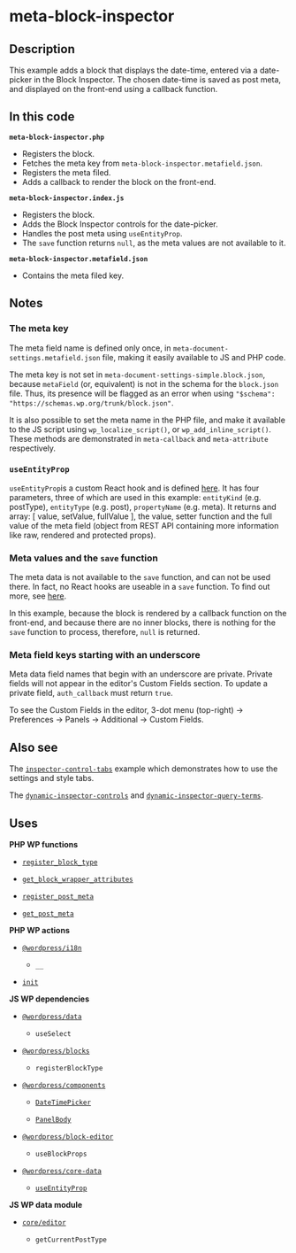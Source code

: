 # meta-block-inspector

## Description

This example adds a block that displays the date-time, entered via a date-picker in the Block Inspector. The chosen date-time is saved as post meta, and displayed on the front-end using a callback function.

## In this code

**`meta-block-inspector.php`**

- Registers the block.
- Fetches the meta key from `meta-block-inspector.metafield.json`.
- Registers the meta filed.
- Adds a callback to render the block on the front-end.

**`meta-block-inspector.index.js`**

- Registers the block.
- Adds the Block Inspector controls for the date-picker.
- Handles the post meta using `useEntityProp`.
- The `save` function returns `null`, as the meta values are not available to it.

**`meta-block-inspector.metafield.json`**

- Contains the meta filed key.

## Notes

### The meta key

The meta field name is defined only once, in `meta-document-settings.metafield.json` file, making it easily available to JS and PHP code.

The meta key is not set in `meta-document-settings-simple.block.json`, because `metaField` (or, equivalent) is not in the schema for the `block.json` file. Thus, its presence will be flagged as an error when using `"$schema": "https://schemas.wp.org/trunk/block.json"`.

It is also possible to set the meta name in the PHP file, and make it available to the JS script using `wp_localize_script()`, or `wp_add_inline_script()`. These methods are demonstrated in `meta-callback` and `meta-attribute` respectively.

### `useEntityProp`

`useEntityProp`is a custom React hook and is defined [here](https://github.com/WordPress/gutenberg/blob/trunk/packages/core-data/src/entity-provider.js#L85). It has four parameters, three of which are used in this example: `entityKind` (e.g. postType), `entityType` (e.g. post), `propertyName` (e.g. meta). It returns and array: [ value, setValue, fullValue ], the value, setter function and the full value of the meta field (object from REST API containing more information like raw, rendered and protected props).

### Meta values and the `save` function

The meta data is not available to the `save` function, and can not be used there. In fact, no React hooks are useable in a `save` function. To find out more, see [here](https://github.com/WordPress/gutenberg/issues/36265#issuecomment-962684758).

In this example, because the block is rendered by a callback function on the front-end, and because there are no inner blocks, there is nothing for the `save` function to process, therefore, `null` is returned.

### Meta field keys starting with an underscore

Meta data field names that begin with an underscore are private. Private fields will not appear in the editor's Custom Fields section. To update a private field, `auth_callback` must return `true`.

To see the Custom Fields in the editor, 3-dot menu (top-right) -> Preferences -> Panels -> Additional -> Custom Fields.

## Also see

The [`inspector-control-tabs`](../inspector-control-tabs/) example which demonstrates how to use the settings and style tabs.

The [`dynamic-inspector-controls`](../dynamic-inspector-controls/) and [`dynamic-inspector-query-terms`](../dynamic-inspector-query-terms/).

## Uses

**PHP WP functions**

- [`register_block_type`](https://developer.wordpress.org/reference/functions/register_block_type/)

- [`get_block_wrapper_attributes`](https://developer.wordpress.org/reference/functions/get_block_wrapper_attributes/)

- [`register_post_meta`](https://developer.wordpress.org/reference/functions/register_post_meta/)

- [`get_post_meta`](https://developer.wordpress.org/reference/functions/get_post_meta/)

**PHP WP actions**

- [`@wordpress/i18n`](https://developer.wordpress.org/block-editor/reference-guides/packages/packages-i18n/)

  - `__`

- [`init`](https://developer.wordpress.org/reference/hooks/init/)

**JS WP dependencies**

- [`@wordpress/data`](https://developer.wordpress.org/block-editor/reference-guides/packages/packages-data/)

  - `useSelect`

- [`@wordpress/blocks`](https://developer.wordpress.org/block-editor/reference-guides/packages/packages-blocks/)

  - `registerBlockType`

- [`@wordpress/components`](https://developer.wordpress.org/block-editor/reference-guides/components/)

  - [`DateTimePicker`](https://developer.wordpress.org/block-editor/reference-guides/components/date-time/)

  - [`PanelBody`](https://developer.wordpress.org/block-editor/reference-guides/components/panel/)

- [`@wordpress/block-editor`](https://developer.wordpress.org/block-editor/reference-guides/packages/packages-block-editor/)

  - `useBlockProps`

- [`@wordpress/core-data`](https://developer.wordpress.org/block-editor/reference-guides/packages/packages-core-data/)

  - [`useEntityProp`](https://github.com/WordPress/gutenberg/blob/trunk/packages/core-data/src/entity-provider.js#L85)

**JS WP data module**

- [`core/editor`](https://developer.wordpress.org/block-editor/reference-guides/data/data-core-editor/)

  - `getCurrentPostType`

